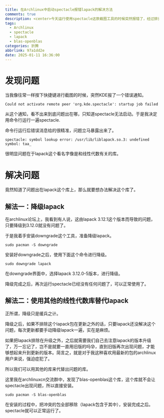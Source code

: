 ```yaml
---
title: 在Archlinux中启动spectacle报错lapack的解决方法
comments: true
description: <center>今天运行使用spectacle这款截图工具的时候突然报错了，经过排查是lapack库的锅。解决过程记录在此。</center>
tags:
  - Archlinux
  - spectacle
  - lapack
  - blas-openblas
categories: 折腾
abbrlink: 97a1dd2e
date: 2025-01-11 16:36:00
---
```


# 发现问题

当我像往常一样按下快捷键进行截图的时候，突然KDE报了一个错误通知。

```error
Could not activate remote peer 'org.kde.spectacle': startup job failed
```

从这个通知，看不出来到底问题出在哪，只知道spectacle无法启动。于是我决定用命令行运行一遍spectacle.

命令行运行后错误消息给的很精准，问题立马暴露出来了。

```error
spectacle: symbol lookup error: /usr/lib/liblapack.so.3: undefined symbol: taa_
```

很明显问题在于lapack这个看名字像是和线性代数有关的库。

# 解决问题

竟然知道了问题出在lapack这个库上，那么就要想办法解决这个库了。

## 解法一：降级lapack

在archlinux论坛上，我看到有人说，这由lapack 3.12.1这个版本而导致的问题，只要降级到3.12.0就没有问题了。

于是我着手安装downgrade这个工具，准备降级lapack。

```shell
sudo pacman -S downgrade
```

安装好downgrade之后，使用下面这个命令进行降级。

```shell
sudo downgrade lapack
```

在downgrade界面中，选择lapack 3.12.0-5版本，进行降级。

降级完成之后，再次运行spectacle已经没有任何问题了，可以正常使用了。

## 解法二：使用其他的线性代数库替代lapack

正所谓，降级只是缓兵之计。

降级之后，如果不排除这个lapack包在更新之外的话，只要lapack还没解决这个问题，每次更新都要手动降级lapack一遍，实在是麻烦。

如果把lapack排除在升级之外，之后就需要我们自己去注意lapack的版本升级了，万一忘记了，岂不是就要一直用旧版的吗😰，直到旧版再次出现问题，才能够想起来升到更新的版本。简言之，就是对于我这种喜欢用最新的包的archlinux用户来说，强迫症犯了。

所以我们可以用其他的库来代替出问题的库。

这里我在archlinuxcn交流群中，发现了blas-openblas这个库，这个库就不会让spectacle出现问题，所以直接安装。

```shell
sudo pacman -S blas-openblas
```

在安装的过程中，把冲突的包全部移除（lapack包含于其中），安装完成之后。spectacle就可以正常运行了。


